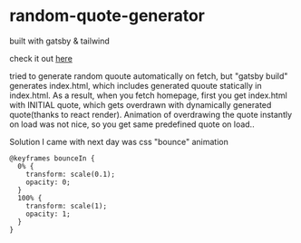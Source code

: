 # random-quote-generator

built with gatsby & tailwind

check it out [here](https://priceless-jackson-8e782f.netlify.com/)

tried to generate random quoute automatically on fetch, but "gatsby build" generates index.html, which includes generated quoute statically in index.html. As a result, when you fetch homepage, first you get index.html with INITIAL quote, which gets overdrawn with dynamically generated quote(thanks to react render). Animation of overdrawing the quote instantly on load was not nice, so you get same predefined quote on load..

Solution I came with next day was css "bounce" animation

```
@keyframes bounceIn {
  0% {
    transform: scale(0.1);
    opacity: 0;
  }
  100% {
    transform: scale(1);
    opacity: 1;
  }
}
```